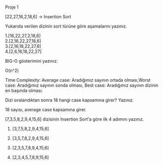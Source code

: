 Proje 1

[22,27,16,2,18,6] -> Insertion Sort

Yukarıda verilen dizinin sort türüne göre aşamalarını yazınız.

1.[16,22,27,2,18,6]  
2.[2,16,22,27,18,6]   
3.[2,16,18,22,27,6]   
4.[2,6,16,18,22,27]


BIG-O gösterimini yazınız.

O(n^2)



Time Complexity: Average case: Aradığımız sayının ortada olması,Worst case: Aradığımız sayının sonda olması, Best case: Aradığımız sayının dizinin en başında olması.

Dizi sıralandıktan sonra 18 hangi case kapsamına girer? Yazınız.

18 sayısı, average case kapsamına girer.

[7,3,5,8,2,9,4,15,6] dizisinin Insertion Sort'a göre ilk 4 adımını yazınız.

1. [3,7,5,8,2,9,4,15,6]

2. [3,5,7,8,2,9,4,15,6]

3. [2,3,5,7,8,9,4,15,6]

4. [2,3,4,5,7,8,9,15,6]



